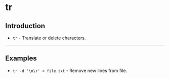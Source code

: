 # tr

## Introduction

* `tr` - Translate or delete characters.

---

## Examples

* `tr -d '\n\r' < file.txt` - Remove new lines from file.